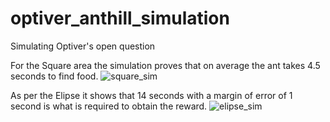# optiver_anthill_simulation
Simulating Optiver's open question

For the Square area the simulation proves that on average the ant takes 4.5 seconds to find food.
![square_sim](https://github.com/8toz/optiver_anthill_simulation/assets/71278495/7678c4fd-7c1e-4a71-83e5-2df9166c3934)

As per the Elipse it shows that 14 seconds with a margin of error of 1 second is what is required to obtain the reward.
![elipse_sim](https://github.com/8toz/optiver_anthill_simulation/assets/71278495/1cdb24a7-b5b9-49f1-9eff-891b93ef908a)
